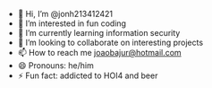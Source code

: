 - 👋 Hi, I’m @jonh213412421
- 👀 I’m interested in fun coding
- 🌱 I’m currently learning information security
- 💞️ I’m looking to collaborate on interesting projects
- 📫 How to reach me joaobajur@hotmail.com
- 😄 Pronouns: he/him
- ⚡ Fun fact: addicted to HOI4 and beer 

<!---
jonh213412421/jonh213412421 is a ✨ special ✨ repository because its `README.md` (this file) appears on your GitHub profile.
You can click the Preview link to take a look at your changes.
--->
